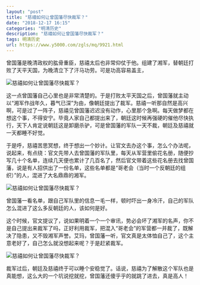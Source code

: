 ```yaml
---
layout: "post"
title: "慈禧如何让曾国藩尽快裁军？"
date: "2018-12-17 16:15"
categories: "明清历史"
description: "慈禧如何让曾国藩尽快裁军？"
tags: 明清历史
url: https://www.y5000.com/zgls/mq/9921.html
---
```






曾国藩是晚清政权的肱骨重臣，慈禧太后也非常仰仗于他。组建了湘军，替朝廷打败了天平天国，为晚清立下了汗马功劳。可是功高容易盖主，

![慈禧如何让曾国藩尽快裁军？](/uploads/allimg/170110/6-1F110111600437.JPG)

这一点曾国藩自己心里也是非常清楚的。于是打败太平天国之后，曾国藩就主动以“湘军作战年久，暮气已深”为由，像朝廷提出了裁军。慈禧一听那自然是高兴啊，可是过了一阵子，慈禧见曾国藩迟迟没有动作，心里那个急啊。每天做梦都在想这个事，不得安宁。毕竟人家自己都提出来了，朝廷这时候再强硬的催他尽快执行，天下人肯定说朝廷这是卸磨杀驴，可是曾国藩的军队一天不裁，朝廷及慈禧就一天都睡不好觉。

于是呼，慈禧苦思冥想，终于想出一个妙计。让官文去办这个事，怎么个办法呢，说起来，有点绕：官文先带人去曾国藩的军队里，每天从军营里偷花名册，随便抄写几十个名单，连续几天便也累计了几百名了，然后官文带着这些花名册去找曾国藩，说是有人招供出了一份名单，这些名单都是“哥老会（当时一个反朝廷的组织）”的人，混进了大名鼎鼎的湘军。

![慈禧如何让曾国藩尽快裁军？](/uploads/allimg/170110/6-1F110111A3248.JPG)

曾国藩一看名单，跟自己军队里的信息一毛一样，顿时吓出一身冷汗，自己的军队怎么混进了这么多反朝廷的人，该如何是好。

这个时候，官文提议了，说如果明着一个一个审讯，势必会坏了湘军的名声，你不是自己提出来裁军了吗，正好利用裁军，把混入“哥老会”的军营都一并裁了，既解决了隐患，又不毁湘军声誉。艾玛，曾国藩一听，官文真是太体恤自己了，这个主意老好了，自己怎么就没想起来呢？于是赶紧裁军。

![慈禧如何让曾国藩尽快裁军？](/uploads/allimg/170110/6-1F110111I5140.JPG)

裁军过后，朝廷及慈禧终于可以睡个安稳觉了。话说，慈禧为了解散这个军队也是真能想，这么大的一个坑说挖就挖，曾国藩还傻乎乎的就跳了进去，真是高人！

